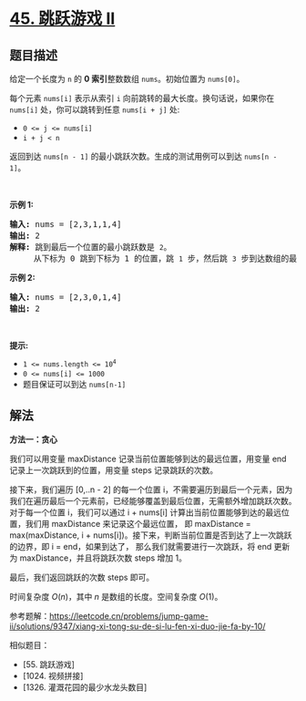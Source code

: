 # [45. 跳跃游戏 II](https://leetcode.cn/problems/jump-game-ii)

## 题目描述

<!-- 这里写题目描述 -->

<p>给定一个长度为 <code>n</code> 的 <strong>0 索引</strong>整数数组 <code>nums</code>。初始位置为 <code>nums[0]</code>。</p>

<p>每个元素 <code>nums[i]</code> 表示从索引 <code>i</code> 向前跳转的最大长度。换句话说，如果你在 <code>nums[i]</code> 处，你可以跳转到任意 <code>nums[i + j]</code> 处:</p>

<ul>
	<li><code>0 &lt;= j &lt;= nums[i]</code>&nbsp;</li>
	<li><code>i + j &lt; n</code></li>
</ul>

<p>返回到达&nbsp;<code>nums[n - 1]</code> 的最小跳跃次数。生成的测试用例可以到达 <code>nums[n - 1]</code>。</p>

<p>&nbsp;</p>

<p><strong>示例 1:</strong></p>

<pre>
<strong>输入:</strong> nums = [2,3,1,1,4]
<strong>输出:</strong> 2
<strong>解释:</strong> 跳到最后一个位置的最小跳跃数是 <code>2</code>。
&nbsp;    从下标为 0 跳到下标为 1 的位置，跳&nbsp;<code>1</code>&nbsp;步，然后跳&nbsp;<code>3</code>&nbsp;步到达数组的最后一个位置。
</pre>

<p><strong>示例 2:</strong></p>

<pre>
<strong>输入:</strong> nums = [2,3,0,1,4]
<strong>输出:</strong> 2
</pre>

<p>&nbsp;</p>

<p><strong>提示:</strong></p>

<ul>
	<li><code>1 &lt;= nums.length &lt;= 10<sup>4</sup></code></li>
	<li><code>0 &lt;= nums[i] &lt;= 1000</code></li>
	<li>题目保证可以到达&nbsp;<code>nums[n-1]</code></li>
</ul>

## 解法

<!-- 这里可写通用的实现逻辑 -->

**方法一：贪心**

我们可以用变量 maxDistance 记录当前位置能够到达的最远位置，用变量 end 记录上一次跳跃到的位置，用变量 steps 记录跳跃的次数。

接下来，我们遍历 [0,..n - 2] 的每一个位置 i，不需要遍历到最后一个元素，因为我们在遍历最后一个元素前，已经能够覆盖到最后位置，无需额外增加跳跃次数。
对于每一个位置 i，我们可以通过 i + nums[i] 计算出当前位置能够到达的最远位置，我们用 maxDistance 来记录这个最远位置，
即 maxDistance = max(maxDistance, i + nums[i])。接下来，判断当前位置是否到达了上一次跳跃的边界，即 i = end，如果到达了，
那么我们就需要进行一次跳跃，将 end 更新为 maxDistance，并且将跳跃次数 steps 增加 1。

最后，我们返回跳跃的次数 steps 即可。

时间复杂度 $O(n)$，其中 $n$ 是数组的长度。空间复杂度 $O(1)$。

参考题解：https://leetcode.cn/problems/jump-game-ii/solutions/9347/xiang-xi-tong-su-de-si-lu-fen-xi-duo-jie-fa-by-10/

相似题目：

- [55. 跳跃游戏]
- [1024. 视频拼接]
- [1326. 灌溉花园的最少水龙头数目]

